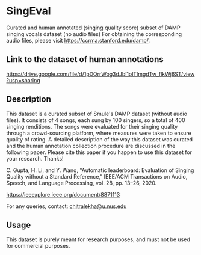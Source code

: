 # SingEval
Curated and human annotated (singing quality score) subset of DAMP singing vocals dataset (no audio files)
For obtaining the corresponding audio files, please visit https://ccrma.stanford.edu/damp/.

## Link to the dataset of human annotations
https://drive.google.com/file/d/1pDQrrWog3dJbl1olTImgdTw_flkWj6ST/view?usp=sharing

## Description
This dataset is a curated subset of Smule's DAMP dataset (without audio files). It consists of 4 songs, each sung by 100 singers, so a total of 400 singing renditions. The songs were evaluated for their singing quality through a crowd-sourcing platform, where measures were taken to ensure quality of rating.
A detailed description of the way this dataset was curated and the human annotation collection procedure are discussed in the following paper. Please cite this paper if you happen to use this dataset for your research. Thanks!

C. Gupta, H. Li, and Y. Wang, "Automatic leaderboard: Evaluation of Singing Quality without a Standard Reference," IEEE/ACM Transactions on Audio, Speech, and Language Processing, vol. 28, pp. 13–26, 2020.

https://ieeexplore.ieee.org/document/8871113

For any queries, contact: chitralekha@u.nus.edu

## Usage
This dataset is purely meant for research purposes, and must not be used for commercial purposes.



